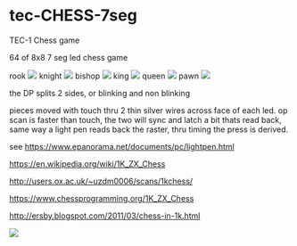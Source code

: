 # tec-CHESS-7seg
TEC-1 Chess game

64 of 8x8 7 seg led chess game

rook ![](https://github.com/SteveJustin1963/tec-CHESS-7seg/blob/master/pics/rook.png)
knight ![](https://github.com/SteveJustin1963/tec-CHESS-7seg/blob/master/pics/knight.png)
bishop ![](https://github.com/SteveJustin1963/tec-CHESS-7seg/blob/master/pics/bishop.png)
king ![](https://github.com/SteveJustin1963/tec-CHESS-7seg/blob/master/pics/king.png)
queen ![](https://github.com/SteveJustin1963/tec-CHESS-7seg/blob/master/pics/queen.png)
pawn ![](https://github.com/SteveJustin1963/tec-CHESS-7seg/blob/master/pics/pawn.png)

the DP splits 2 sides, or blinking and non blinking


pieces moved with touch thru 2 thin silver wires across face of each led. op scan is faster than touch, the two will sync and latch a bit thats read back, same way a light pen reads back the raster, thru timing the press is derived.

see https://www.epanorama.net/documents/pc/lightpen.html


https://en.wikipedia.org/wiki/1K_ZX_Chess

http://users.ox.ac.uk/~uzdm0006/scans/1kchess/

https://www.chessprogramming.org/1K_ZX_Chess

http://ersby.blogspot.com/2011/03/chess-in-1k.html


![](https://github.com/SteveJustin1963/tec-CHESS-7seg/blob/master/pics/chess-bd.png)
